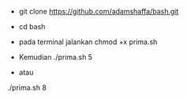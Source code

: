 - git clone https://github.com/adamshaffa/bash.git

- cd bash

- pada terminal jalankan 
chmod +x prima.sh

- Kemudian
./prima.sh 5

- atau

./prima.sh 8
